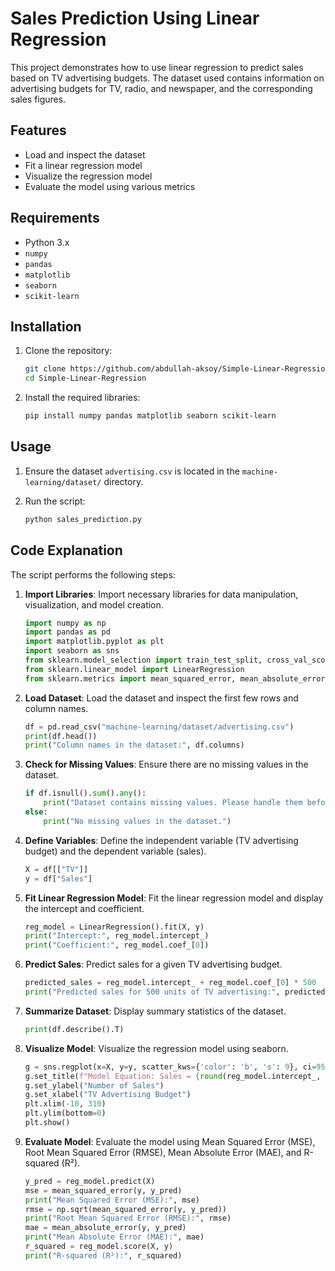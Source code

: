 # Sales Prediction Using Linear Regression

This project demonstrates how to use linear regression to predict sales based on TV advertising budgets. The dataset used contains information on advertising budgets for TV, radio, and newspaper, and the corresponding sales figures.

## Features

- Load and inspect the dataset
- Fit a linear regression model
- Visualize the regression model
- Evaluate the model using various metrics

## Requirements

- Python 3.x
- `numpy`
- `pandas`
- `matplotlib`
- `seaborn`
- `scikit-learn`

## Installation

1. Clone the repository:
    ```sh
    git clone https://github.com/abdullah-aksoy/Simple-Linear-Regression
    cd Simple-Linear-Regression
    ```

2. Install the required libraries:
    ```sh
    pip install numpy pandas matplotlib seaborn scikit-learn
    ```

## Usage

1. Ensure the dataset `advertising.csv` is located in the `machine-learning/dataset/` directory.

2. Run the script:
    ```sh
    python sales_prediction.py
    ```

## Code Explanation

The script performs the following steps:

1. **Import Libraries**: Import necessary libraries for data manipulation, visualization, and model creation.
    ```python
    import numpy as np
    import pandas as pd
    import matplotlib.pyplot as plt
    import seaborn as sns
    from sklearn.model_selection import train_test_split, cross_val_score
    from sklearn.linear_model import LinearRegression
    from sklearn.metrics import mean_squared_error, mean_absolute_error
    ```

2. **Load Dataset**: Load the dataset and inspect the first few rows and column names.
    ```python
    df = pd.read_csv("machine-learning/dataset/advertising.csv")
    print(df.head())
    print("Column names in the dataset:", df.columns)
    ```

3. **Check for Missing Values**: Ensure there are no missing values in the dataset.
    ```python
    if df.isnull().sum().any():
        print("Dataset contains missing values. Please handle them before proceeding.")
    else:
        print("No missing values in the dataset.")
    ```

4. **Define Variables**: Define the independent variable (TV advertising budget) and the dependent variable (sales).
    ```python
    X = df[["TV"]]
    y = df["Sales"]
    ```

5. **Fit Linear Regression Model**: Fit the linear regression model and display the intercept and coefficient.
    ```python
    reg_model = LinearRegression().fit(X, y)
    print("Intercept:", reg_model.intercept_)
    print("Coefficient:", reg_model.coef_[0])
    ```

6. **Predict Sales**: Predict sales for a given TV advertising budget.
    ```python
    predicted_sales = reg_model.intercept_ + reg_model.coef_[0] * 500
    print("Predicted sales for 500 units of TV advertising:", predicted_sales)
    ```

7. **Summarize Dataset**: Display summary statistics of the dataset.
    ```python
    print(df.describe().T)
    ```

8. **Visualize Model**: Visualize the regression model using seaborn.
    ```python
    g = sns.regplot(x=X, y=y, scatter_kws={'color': 'b', 's': 9}, ci=95, color="r")
    g.set_title(f"Model Equation: Sales = {round(reg_model.intercept_, 2)} + TV*{round(reg_model.coef_[0], 2)}")
    g.set_ylabel("Number of Sales")
    g.set_xlabel("TV Advertising Budget")
    plt.xlim(-10, 310)
    plt.ylim(bottom=0)
    plt.show()
    ```

9. **Evaluate Model**: Evaluate the model using Mean Squared Error (MSE), Root Mean Squared Error (RMSE), Mean Absolute Error (MAE), and R-squared (R²).
    ```python
    y_pred = reg_model.predict(X)
    mse = mean_squared_error(y, y_pred)
    print("Mean Squared Error (MSE):", mse)
    rmse = np.sqrt(mean_squared_error(y, y_pred))
    print("Root Mean Squared Error (RMSE):", rmse)
    mae = mean_absolute_error(y, y_pred)
    print("Mean Absolute Error (MAE):", mae)
    r_squared = reg_model.score(X, y)
    print("R-squared (R²):", r_squared)
    ```
